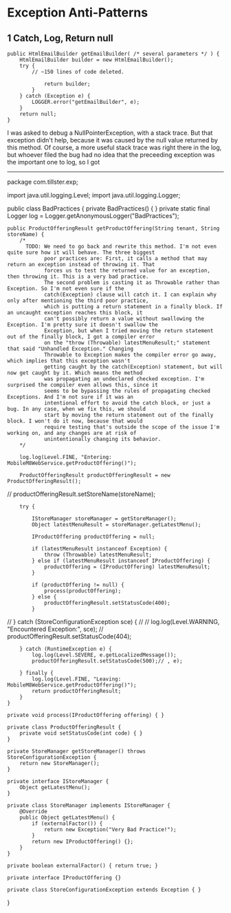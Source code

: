 # Exception Anti-Patterns #
## 1 Catch, Log, Return null ##

    public HtmlEmailBuilder getEmailBuilder( /* several parameters */ ) {
        HtmlEmailBuilder builder = new HtmlEmailBuilder();
        try {
            // ~150 lines of code deleted.

                return builder;
            }
        } catch (Exception e) {
            LOGGER.error("getEmailBuilder", e);
        }
        return null;
    }

I was asked to debug a NullPointerException, with a stack trace. But that exception didn't help, because it was caused by 
the null value returned by this method. Of course, a more useful stack trace was right there in the log, but whoever filed the
bug had no idea that the preceeding exception was the important one to log, so I got 


--------

package com.tillster.exp;

import java.util.logging.Level;
import java.util.logging.Logger;

public class BadPractices {
    private BadPractices() { }
    private static final Logger log = Logger.getAnonymousLogger("BadPractices");

    public ProductOfferingResult getProductOffering(String tenant, String storeName) {
        /*
          TODO: We need to go back and rewrite this method. I'm not even quite sure how it will behave. The three biggest
                poor practices are: First, it calls a method that may return an exception instead of throwing it. That
                forces us to test the returned value for an exception, then throwing it. This is a very bad practice.
                The second problem is casting it as Throwable rather than Exception. So I'm not even sure if the
                catch(Exception) clause will catch it. I can explain why only after mentioning the third poor practice,
                which is putting a return statement in a finally block. If an uncaught exception reaches this block, it
                can't possibly return a value without swallowing the Exception. I'm pretty sure it doesn't swallow the
                Exception, but when I tried moving the return statement out of the finally block, I got a compiler error
                on the "throw (Throwable) latestMenuResult;" statement that said "Unhandled Exception." Changing
                Throwable to Exception makes the compiler error go away, which implies that this exception wasn't
                getting caught by the catch(Exception) statement, but will now get caught by it. Which means the method
                was propagating an undeclared checked exception. I'm surprised the compiler even allows this, since it
                seems to be bypassing the rules of propagating checked Exceptions. And I'm not sure if it was an
                intentional effort to avoid the catch block, or just a bug. In any case, when we fix this, we should
                start by moving the return statement out of the finally block. I won't do it now, because that would
                require testing that's outside the scope of the issue I'm working on, and any changes are at risk of
                unintentionally changing its behavior.
        */

        log.log(Level.FINE, "Entering: MobileM8WebService.getProductOffering()");

        ProductOfferingResult productOfferingResult = new ProductOfferingResult();
//        productOfferingResult.setStoreName(storeName);

        try {

            IStoreManager storeManager = getStoreManager();
            Object latestMenuResult = storeManager.getLatestMenu();

            IProductOffering productOffering = null;

            if (latestMenuResult instanceof Exception) {
                throw (Throwable) latestMenuResult;
            } else if (latestMenuResult instanceof IProductOffering) {
                productOffering = (IProductOffering) latestMenuResult;
            }

            if (productOffering != null) {
                process(productOffering);
            } else {
                productOfferingResult.setStatusCode(400);
            }

//        } catch (StoreConfigurationException sce) {
//
//            log.log(Level.WARNING, "Encountered Exception:", sce);
//            productOfferingResult.setStatusCode(404);

        } catch (RuntimeException e) {
            log.log(Level.SEVERE, e.getLocalizedMessage());
            productOfferingResult.setStatusCode(500);// , e);

        } finally {
            log.log(Level.FINE, "Leaving: MobileM8WebService.getProductOffering()");
            return productOfferingResult;
        }
    }

    private void process(IProductOffering offering) { }

    private class ProductOfferingResult {
        private void setStatusCode(int code) { }
    }

    private StoreManager getStoreManager() throws StoreConfigurationException {
        return new StoreManager();
    }

    private interface IStoreManager {
        Object getLatestMenu();
    }

    private class StoreManager implements IStoreManager {
        @Override
        public Object getLatestMenu() {
            if (externalFactor()) {
                return new Exception("Very Bad Practice!");
            }
            return new IProductOffering() {};
        }
    }

    private boolean externalFactor() { return true; }

    private interface IProductOffering {}

    private class StoreConfigurationException extends Exception { }
}
 
